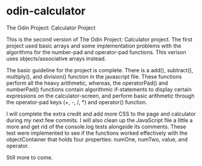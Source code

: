 # odin-calculator
The Odin Project: Calculator Project

This is the second version of The Odin Project: Calculator project.
The first project used basic arrays and some implementation problems with the
algorithms for the number-pad and operator-pad functions. This verison uses
objects/associative arrays instead.

The basic guideline for the project is complete. There is a add(), subtract(),
multiply(), and division() function in the javascript file. These functions perform
all the heavy arithmetic, whereas, the operatorPad() and numberPad() functions
contain algorithmic if-statements to display certain expressions on the calculator-screen, 
and perform basic arithmetic through the operator-pad keys (+, -, /, *) and operator() function.  

I will complete the extra credit and add more CSS to the page and calculator during my
next few commits. I will also clean up the JavaScript file a little a more and get rid of 
the console.log tests alongside its comments. These test were implemented to see if the
functions worked effectively with the objectContainer that holds 
four properties: numOne, numTwo, value, and operator. 

Still more to come. 